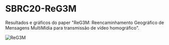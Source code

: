 # SBRC20-ReG3M
Resultados e gráficos do paper "ReG3M: Reencaminhamento Geográfico de Mensagens MultiMídia para transmissão de vídeo homográfico".

![ReG3M](https://user-images.githubusercontent.com/43869367/72257904-86994600-35eb-11ea-8877-6d460b0b3f6f.gif)
